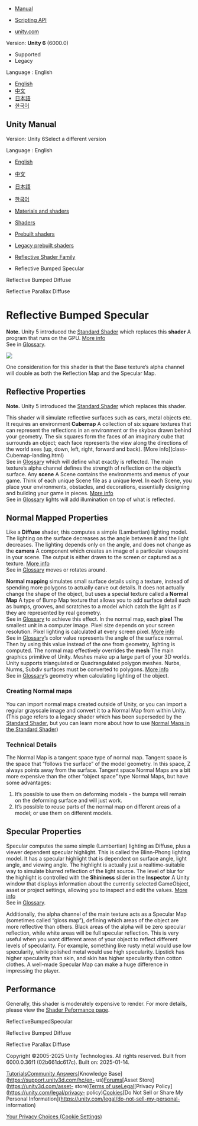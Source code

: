 [](https://docs.unity3d.com)

  * [Manual](../Manual/index.html)
  * [Scripting API](../ScriptReference/index.html)

  * [unity.com](https://unity.com/)

Version: **Unity 6** (6000.0)

  * Supported
  * Legacy

Language : English

  * [English](/Manual/shader-ReflectiveBumpedSpecular.html)
  * [中文](/cn/current/Manual/shader-ReflectiveBumpedSpecular.html)
  * [日本語](/ja/current/Manual/shader-ReflectiveBumpedSpecular.html)
  * [한국어](/kr/current/Manual/shader-ReflectiveBumpedSpecular.html)

[](https://docs.unity3d.com)

## Unity Manual

Version: Unity 6Select a different version

Language : English

  * [English](/Manual/shader-ReflectiveBumpedSpecular.html)
  * [中文](/cn/current/Manual/shader-ReflectiveBumpedSpecular.html)
  * [日本語](/ja/current/Manual/shader-ReflectiveBumpedSpecular.html)
  * [한국어](/kr/current/Manual/shader-ReflectiveBumpedSpecular.html)

  * [Materials and shaders](materials-and-shaders.html)
  * [Shaders](Shaders.html)
  * [Prebuilt shaders](shader-built-in-landing.html)
  * [Legacy prebuilt shaders](Built-inShaderGuide.html)
  * [Reflective Shader Family](shader-ReflectiveFamily.html)
  * Reflective Bumped Specular

[](shader-ReflectiveBumpedDiffuse.html)

Reflective Bumped Diffuse

[](shader-ReflectiveParallaxDiffuse.html)

Reflective Parallax Diffuse

# Reflective Bumped Specular

**Note.** Unity 5 introduced the [Standard Shader](shader-StandardShader.html)
which replaces this **shader** A program that runs on the GPU. [More
info](Shaders.html)  
See in [Glossary](Glossary.html#Shader).

![](../uploads/Shaders/Shader-ReflBumpSpec.jpg)

One consideration for this shader is that the Base texture’s alpha channel
will double as both the Reflection Map and the Specular Map.

## Reflective Properties

**Note.** Unity 5 introduced the [Standard Shader](shader-StandardShader.html)
which replaces this shader.

This shader will simulate reflective surfaces such as cars, metal objects etc.
It requires an environment **Cubemap** A collection of six square textures
that can represent the reflections in an environment or the skybox drawn
behind your geometry. The six squares form the faces of an imaginary cube that
surrounds an object; each face represents the view along the directions of the
world axes (up, down, left, right, forward and back). [More info](class-
Cubemap-landing.html)  
See in [Glossary](Glossary.html#Cubemap) which will define what exactly is
reflected. The main texture’s alpha channel defines the strength of reflection
on the object’s surface. Any **scene** A Scene contains the environments and
menus of your game. Think of each unique Scene file as a unique level. In each
Scene, you place your environments, obstacles, and decorations, essentially
designing and building your game in pieces. [More info](CreatingScenes.html)  
See in [Glossary](Glossary.html#Scene) lights will add illumination on top of
what is reflected.

## Normal Mapped Properties

Like a **Diffuse** shader, this computes a simple (Lambertian) lighting model.
The lighting on the surface decreases as the angle between it and the light
decreases. The lighting depends only on the angle, and does not change as the
**camera** A component which creates an image of a particular viewpoint in
your scene. The output is either drawn to the screen or captured as a texture.
[More info](CamerasOverview.html)  
See in [Glossary](Glossary.html#Camera) moves or rotates around.

**Normal mapping** simulates small surface details using a texture, instead of
spending more polygons to actually carve out details. It does not actually
change the shape of the object, but uses a special texture called a **Normal
Map** A type of Bump Map texture that allows you to add surface detail such as
bumps, grooves, and scratches to a model which catch the light as if they are
represented by real geometry.  
See in [Glossary](Glossary.html#Normalmap) to achieve this effect. In the
normal map, each **pixel** The smallest unit in a computer image. Pixel size
depends on your screen resolution. Pixel lighting is calculated at every
screen pixel. [More info](ShadowPerformance.html)  
See in [Glossary](Glossary.html#pixel)’s color value represents the angle of
the surface normal. Then by using this value instead of the one from geometry,
lighting is computed. The normal map effectively overrides the **mesh** The
main graphics primitive of Unity. Meshes make up a large part of your 3D
worlds. Unity supports triangulated or Quadrangulated polygon meshes. Nurbs,
Nurms, Subdiv surfaces must be converted to polygons. [More info](mesh.html)  
See in [Glossary](Glossary.html#Mesh)’s geometry when calculating lighting of
the object.

### Creating Normal maps

You can import normal maps created outside of Unity, or you can import a
regular grayscale image and convert it to a Normal Map from within Unity.
(This page refers to a legacy shader which has been superseded by the
[Standard Shader](shader-StandardShader.html), but you can learn more about
how to use [Normal Maps in the Standard
Shader](StandardShaderMaterialParameterNormalMap.html))

### Technical Details

The Normal Map is a tangent space type of normal map. Tangent space is the
space that “follows the surface” of the model geometry. In this space, Z
always points away from the surface. Tangent space Normal Maps are a bit more
expensive than the other “object space” type Normal Maps, but have some
advantages:

  1. It’s possible to use them on deforming models - the bumps will remain on the deforming surface and will just work.
  2. It’s possible to reuse parts of the normal map on different areas of a model; or use them on different models.

## Specular Properties

Specular computes the same simple (Lambertian) lighting as Diffuse, plus a
viewer dependent specular highlight. This is called the Blinn-Phong lighting
model. It has a specular highlight that is dependent on surface angle, light
angle, and viewing angle. The highlight is actually just a realtime-suitable
way to simulate blurred reflection of the light source. The level of blur for
the highlight is controlled with the **Shininess** slider in the **Inspector**
A Unity window that displays information about the currently selected
GameObject, asset or project settings, allowing you to inspect and edit the
values. [More info](UsingTheInspector.html)  
See in [Glossary](Glossary.html#Inspector).

Additionally, the alpha channel of the main texture acts as a Specular Map
(sometimes called “gloss map”), defining which areas of the object are more
reflective than others. Black areas of the alpha will be zero specular
reflection, while white areas will be full specular reflection. This is very
useful when you want different areas of your object to reflect different
levels of specularity. For example, something like rusty metal would use low
specularity, while polished metal would use high specularity. Lipstick has
higher specularity than skin, and skin has higher specularity than cotton
clothes. A well-made Specular Map can make a huge difference in impressing the
player.

## Performance

Generally, this shader is moderately expensive to render. For more details,
please view the [Shader Peformance page](shader-Performance.html).

ReflectiveBumpedSpecular

[](shader-ReflectiveBumpedDiffuse.html)

Reflective Bumped Diffuse

[](shader-ReflectiveParallaxDiffuse.html)

Reflective Parallax Diffuse

Copyright ©2005-2025 Unity Technologies. All rights reserved. Built from
6000.0.36f1 (02b661dc617c). Built on: 2025-01-14.

[Tutorials](https://learn.unity.com/)[Community
Answers](https://answers.unity3d.com)[Knowledge
Base](https://support.unity3d.com/hc/en-
us)[Forums](https://forum.unity3d.com)[Asset Store](https://unity3d.com/asset-
store)[Terms of
use](https://docs.unity3d.com/Manual/TermsOfUse.html)[Legal](https://unity.com/legal)[Privacy
Policy](https://unity.com/legal/privacy-
policy)[Cookies](https://unity.com/legal/cookie-policy)[Do Not Sell or Share
My Personal Information](https://unity.com/legal/do-not-sell-my-personal-
information)

[Your Privacy Choices (Cookie Settings)](javascript:void\(0\);)

